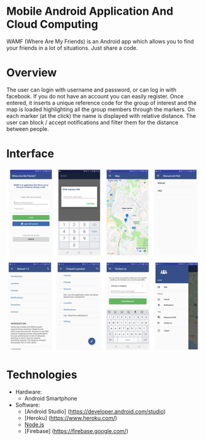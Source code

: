 # Mobile Android Application And Cloud Computing
WAMF (Where Are My Friends) is an Android app which allows you to find your friends in a lot of situations. Just share a code.

# Overview 
The user can login with username and password, or can log in with facebook. If you do not have an account you can easily register. Once entered, it inserts a unique reference code for the group of interest and the map is loaded highlighting all the group members through the markers. On each marker (at the click) the name is displayed with relative distance. The user can block / accept notifications and filter them for the distance between people.

# Interface
![alt text](screenshot/im1.PNG)
![alt text](screenshot/im2.PNG)

# Technologies
* Hardware:
  * Android Smartphone
* Software:
  * [Android Studio] (https://developer.android.com/studio)
  * [Heroku] (https://www.heroku.com/)
  * [Node.js](https://nodejs.org/it/)
  * [Firebase] (https://firebase.google.com/)

